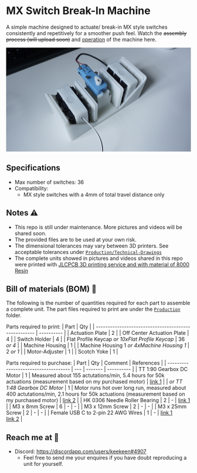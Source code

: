 # MX Switch Break-In Machine
A simple machine designed to actuate/ break-in MX style switches consistently and repetitively for a smoother push feel. Watch the <s>assembly process (will upload soon)</s> and [operation](https://youtube.com/playlist?list=PLLd9RKaLkD3lO_kQBJ3w394Xko4Nm3RR9) of the machine here.

![alt text][snapshot]

[snapshot]: /Images/DSC05789.jpg "Machine Snapshot"

## Specifications
- Max number of switches: 36
- Compatibility: 
  -  MX style switches with a 4mm of total travel distance only

## Notes ⚠️
- This repo is still under maintenance. More pictures and videos will be shared soon.
- The provided files are to be used at your own risk.
- The dimensional tolerances may vary between 3D printers. See acceptable tolerances under [`Production/Technical-Drawings`](/Production/Technical-Drawings)
- The complete units showed in pictures and videos shared in this repo were printed with [JLCPCB 3D printing service and with material of 8000 Resin](https://jlcpcb.com/)

## Bill of materials (BOM) 📜
The following is the number of quantities required for each part to assemble a complete unit. The part files required to print are under the [`Production`](/Production) folder.

Parts required to print:
| Part                                                 | Qty        |
| ---------------------------------------------------- | ---------- |
| Actuation Plate                                      | 2          |
| Off Center Actuation Plate                           | 4          |
| Switch Holder                                        | 4          |
| Flat Profile Keycap *or 10xFlat Profile Keycap*      | 36 *or 4*  |
| Machine Housing                                      | 1          |
| Machine Housing 1 *or 4xMachine Housing 1*           | 2 *or 1*   |
| Motor-Adjuster                                       | 1          |
| Scotch Yoke                                          | 1          |

Parts required to purchase:
| Part                                 | Qty | Comment | References |
| ------------------------------------ | --- | ------- | ---------- |
| TT 1:90 Gearbox DC Motor             | 1   | Measured about 155 actutations/min, 5.4 hours for 50k actuations (measurement based on my purchased motor) | [link 1](https://shopee.sg/Large-Price-Metal-Gear-Robot-Smart-Car-Reduce-Speed-Motor-Tt-Motor-i.191993938.3917622642) |
| *or TT 1:48 Gearbox DC Motor*        | 1   | Motor runs hot over long run, measured about 400 actutations/min, 2.1 hours for 50k actuations (measurement based on my purchased motor) | [link 2](https://www.adafruit.com/product/3777) |
| HK 0306 Needle Roller Bearing        | 2   | - | [link 1](https://www.skf.com/us/products/rolling-bearings/roller-bearings/needle-roller-bearings/drawn-cup-needle-roller-bearings/productid-HK%200306%20TN) |
| M3 x 8mm Screw                       | 6   | - | - |
| M3 x 12mm Screw                      | 2   | - | - |
| M3 x 25mm Screw                      | 2   | - | - |
| Female USB C to 2-pin 22 AWG Wires   | 1   | - | [link 1](https://www.aliexpress.com/item/1005001388133794.html?spm=a2g0o.productlist.0.0.5eb0510fZ1x7CB&algo_pvid=72711e6a-5844-4e73-a4a4-c90b141b40e0&algo_exp_id=72711e6a-5844-4e73-a4a4-c90b141b40e0-16&pdp_ext_f=%7B%22sku_id%22%3A%2212000015898874380%22%7D) <br> [link 2](https://www.aliexpress.com/item/1005002271810476.html?spm=a2g0o.productlist.0.0.2819510fomHmwf&algo_pvid=a239c4db-a4cf-4337-b6a1-f4db0c4cff98&algo_exp_id=a239c4db-a4cf-4337-b6a1-f4db0c4cff98-2&pdp_ext_f=%7B%22sku_id%22%3A%2212000019849627354%22%7D) |

## Reach me at 📩
- Discord: https://discordapp.com/users/keekeen#4907
  - Feel free to send me your enquires if you have doubt reproducing a unit for yourself.

